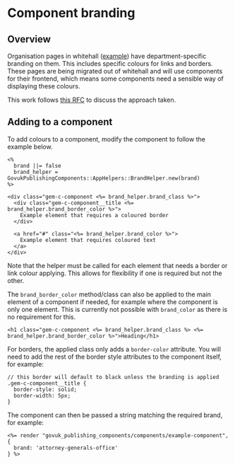 # Component branding

## Overview

Organisation pages in whitehall ([example](https://www.gov.uk/government/organisations/attorney-generals-office)) have department-specific branding on them. This includes specific colours for links and borders. These pages are being migrated out of whitehall and will use components for their frontend, which means some components need a sensible way of displaying these colours.

This work follows [this RFC](https://github.com/alphagov/govuk_publishing_components/pull/287) to discuss the approach taken.

## Adding to a component

To add colours to a component, modify the component to follow the example below.

```
<%
  brand ||= false
  brand_helper = GovukPublishingComponents::AppHelpers::BrandHelper.new(brand)
%>

<div class="gem-c-component <%= brand_helper.brand_class %>">
  <div class="gem-c-component__title <%= brand_helper.brand_border_color %>">
    Example element that requires a coloured border
  </div>

  <a href="#" class="<%= brand_helper.brand_color %>">
    Example element that requires coloured text
  </a>
</div>
```

Note that the helper must be called for each element that needs a border or link colour applying. This allows for flexibility if one is required but not the other.

The `brand_border_color` method/class can also be applied to the main element of a component if needed, for example where the component is only one element. This is currently not possible with `brand_color` as there is no requirement for this.

```
<h1 class="gem-c-component <%= brand_helper.brand_class %> <%= brand_helper.brand_border_color %>">Heading</h1>
```

For borders, the applied class only adds a `border-color` attribute. You will need to add the rest of the border style attributes to the component itself, for example:

```
// this border will default to black unless the branding is applied
.gem-c-component__title {
  border-style: solid;
  border-width: 5px;
}
```

The component can then be passed a string matching the required brand, for example:

```
<%= render "govuk_publishing_components/components/example-component", {
  brand: 'attorney-generals-office'
} %>
```

